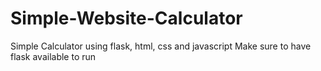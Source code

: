 # Simple-Website-Calculator
Simple Calculator using flask, html, css and javascript
Make sure to have flask available to run

